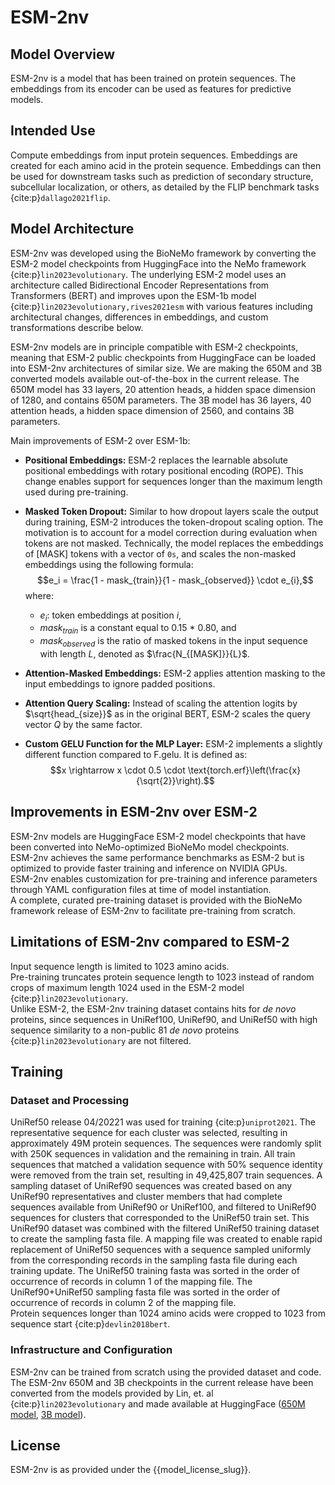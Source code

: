 # ESM-2nv

## Model Overview

ESM-2nv is a model that has been trained on protein sequences. The embeddings from its encoder can be used as features for predictive models.

## Intended Use

Compute embeddings from input protein sequences. Embeddings are created for each amino acid in the protein sequence. Embeddings can then be used for downstream tasks such as prediction of secondary structure, subcellular localization, or others, as detailed by the FLIP benchmark tasks {cite:p}`dallago2021flip`.

## Model Architecture   

ESM-2nv was developed using the BioNeMo framework by converting the ESM-2 model checkpoints from HuggingFace into the NeMo framework {cite:p}`lin2023evolutionary`. The underlying ESM-2 model uses an architecture called Bidirectional Encoder Representations from Transformers (BERT) and improves upon the ESM-1b model {cite:p}`lin2023evolutionary,rives2021esm` with various features including architectural changes, differences in embeddings, and custom transformations describe below. 

ESM-2nv models are in principle compatible with ESM-2 checkpoints, meaning that ESM-2 public checkpoints from HuggingFace can be loaded into ESM-2nv architectures of similar size. We are making the 650M and 3B converted models available out-of-the-box in the current release. The 650M model has 33 layers, 20 attention heads, a hidden space dimension of 1280, and contains 650M parameters. The 3B model has 36 layers, 40 attention heads, a hidden space dimension of 2560, and contains 3B parameters.  

Main improvements of ESM-2 over ESM-1b:
- **Positional Embeddings:** ESM-2 replaces the learnable absolute positional embeddings with rotary positional encoding (ROPE). This change enables support for sequences longer than the maximum length used during pre-training.

- **Masked Token Dropout:** Similar to how dropout layers scale the output during training, ESM-2 introduces the token-dropout scaling option. The motivation is to account for a model correction during evaluation when tokens are not masked. Technically, the model replaces the embeddings of [MASK] tokens with a vector of `0s`, and scales the non-masked embeddings using the following formula:
  $$e_i = \frac{1 - mask_{train}}{1 - mask_{observed}} \cdot e_{i},$$
  where:
  - $e_i$: token embeddings at position $i$,
  - $mask_{train}$ is a constant equal to 0.15 * 0.80, and
  - $mask_{observed}$ is the ratio of masked tokens in the input sequence with length $L$, denoted as $\frac{N_{[MASK]}}{L}$.

- **Attention-Masked Embeddings:** ESM-2 applies attention masking to the input embeddings to ignore padded positions.

- **Attention Query Scaling:** Instead of scaling the attention logits by $\sqrt{head_{size}}$ as in the original BERT, ESM-2 scales the query vector $Q$ by the same factor.

- **Custom GELU Function for the MLP Layer:** ESM-2 implements a slightly different function compared to F.gelu. It is defined as:
  $$x \rightarrow x \cdot 0.5 \cdot \text{torch.erf}\left(\frac{x}{\sqrt{2}}\right).$$

## Improvements in ESM-2nv over ESM-2  

ESM-2nv models are HuggingFace ESM-2 model checkpoints that have been converted into NeMo-optimized BioNeMo model checkpoints.  
ESM-2nv achieves the same performance benchmarks as ESM-2 but is optimized to provide faster training and inference on NVIDIA GPUs.   
ESM-2nv enables customization for pre-training and inference parameters through YAML configuration files at time of model instantiation.   
A complete, curated pre-training dataset is provided with the BioNeMo framework release of ESM-2nv to facilitate pre-training from scratch.  

## Limitations of ESM-2nv compared to ESM-2

Input sequence length is limited to 1023 amino acids.  
Pre-training truncates protein sequence length to 1023 instead of random crops of maximum length 1024 used in the ESM-2 model {cite:p}`lin2023evolutionary`.   
Unlike ESM-2, the ESM-2nv training dataset contains hits for *de novo* proteins, since sequences in UniRef100, UniRef90, and UniRef50 with high sequence similarity to a non-public 81 *de novo* proteins {cite:p}`lin2023evolutionary` are not filtered.  

## Training

### Dataset and Processing 

UniRef50 release 04/20221 was used for training {cite:p}`uniprot2021`. The representative sequence for each cluster was selected, resulting in approximately 49M protein sequences. The sequences were randomly split with 250K sequences in validation and the remaining in train. All train sequences that matched a validation sequence with 50% sequence identity were removed from the train set, resulting in 49,425,807 train sequences. A sampling dataset of UniRef90 sequences was created based on any UniRef90 representatives and cluster members that had complete sequences available from UniRef90 or UniRef100, and filtered to UniRef90 sequences for clusters that corresponded to the UniRef50 train set. This UniRef90 dataset was combined with the filtered UniRef50 training dataset to create the sampling fasta file. A mapping file was created to enable rapid replacement of UniRef50 sequences with a sequence sampled uniformly from the corresponding records in the sampling fasta file during each training update. The UniRef50 training fasta was sorted in the order of occurrence of records in column 1 of the mapping file. The UniRef90+UniRef50 sampling fasta file was sorted in the order of occurrence of records in column 2 of the mapping file.  
Protein sequences longer than 1024 amino acids were cropped to 1023 from sequence start {cite:p}`devlin2018bert`.   

### Infrastructure and Configuration  

ESM-2nv can be trained from scratch using the provided dataset and code. The ESM-2nv 650M and 3B checkpoints in the current release have been converted from the models provided by Lin, et. al {cite:p}`lin2023evolutionary` and made available at HuggingFace ([650M model](https://huggingface.co/facebook/esm2_t33_650M_UR50D), [3B model](https://huggingface.co/facebook/esm2_t36_3B_UR50D)).  

## License   

ESM-2nv is as provided under the {{model_license_slug}}.